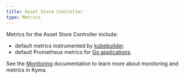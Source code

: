 ```yaml
---
title: Asset Store Controller
type: Metrics
---
```


Metrics for the Asset Store Controller include:

- default metrics instrumented by [kubebuilder](https://book.kubebuilder.io/).
- default Prometheus metrics for [Go applications](https://prometheus.io/docs/guides/go-application/).

See the [Monitoring](/components/monitoring) documentation to learn more about monitoring and metrics in Kyma.

